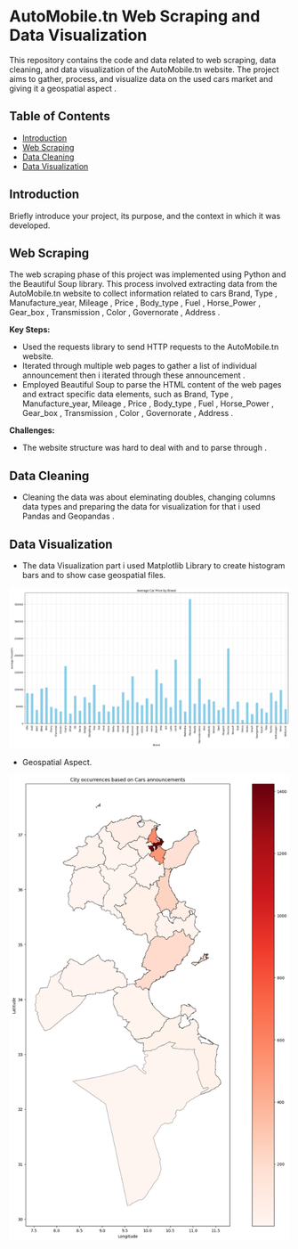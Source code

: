 # AutoMobile.tn Web Scraping and Data Visualization

This repository contains the code and data related to web scraping, data cleaning, and data visualization of  the AutoMobile.tn website. The project aims to gather, process, and visualize data on the used cars market and giving it a geospatial aspect  .

## Table of Contents

- [Introduction](#introduction)
- [Web Scraping](#web-scraping)
- [Data Cleaning](#data-cleaning)
- [Data Visualization](#data-visualization)

## Introduction

Briefly introduce your project, its purpose, and the context in which it was developed.

## Web Scraping

The web scraping phase of this project was implemented using Python and the Beautiful Soup library. This process involved extracting data from the AutoMobile.tn website to collect information related to cars Brand, Type , Manufacture_year, Mileage , Price , Body_type , Fuel ,   Horse_Power , Gear_box , Transmission , Color , Governorate , Address .

**Key Steps:**

- Used the requests library to send HTTP requests to the AutoMobile.tn website.
- Iterated through multiple web pages to gather a list of individual announcement then i iterated through these announcement  .
- Employed Beautiful Soup to parse the HTML content of the web pages and extract specific data elements, such as  Brand, Type , Manufacture_year, Mileage , Price , Body_type , Fuel ,   Horse_Power , Gear_box , Transmission , Color , Governorate , Address .

**Challenges:**

- The website structure was hard to deal with and to parse through .

## Data Cleaning

- Cleaning the data was about eleminating doubles, changing columns data types and preparing the data for visualization for that i used Pandas and Geopandas  .

## Data Visualization

- The data Visualization part i used Matplotlib Library to create histogram bars and to show case geospatial files.

![Images](https://github.com/SayehOmar/AutoMobileTN_case_study/blob/main/Images/Average%20car%20price%20by%20brand.png)

- Geospatial Aspect.

![Images](https://github.com/SayehOmar/AutoMobileTN_case_study/blob/main/Images/City%20occurrences%20based%20on%20Cars%20announcements.png)
